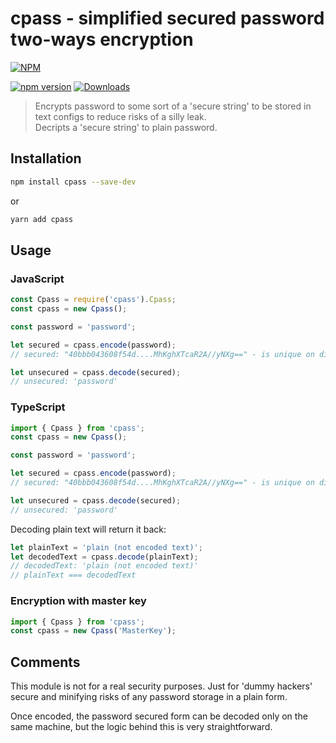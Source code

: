 # cpass - simplified secured password two-ways encryption

[![NPM](https://nodei.co/npm/cpass.png?mini=true&downloads=true&downloadRank=true&stars=true)](https://nodei.co/npm/cpass/)

[![npm version](https://badge.fury.io/js/cpass.svg)](https://badge.fury.io/js/cpass)
[![Downloads](https://img.shields.io/npm/dm/cpass.svg)](https://www.npmjs.com/package/cpass)

> Encrypts password to some sort of a 'secure string' to be stored in text configs to reduce risks of a silly leak.<br>
Decripts a 'secure string' to plain password.


## Installation

```bash
npm install cpass --save-dev
```

or 

```bash
yarn add cpass
```

## Usage

### JavaScript

```javascript
const Cpass = require('cpass').Cpass;
const cpass = new Cpass();

const password = 'password';

let secured = cpass.encode(password);
// secured: "40bbb043608f54d....MhKghXTcaR2A//yNXg==" - is unique on different machines

let unsecured = cpass.decode(secured);
// unsecured: 'password'
```

### TypeScript

```javascript
import { Cpass } from 'cpass';
const cpass = new Cpass();

const password = 'password';

let secured = cpass.encode(password);
// secured: "40bbb043608f54d....MhKghXTcaR2A//yNXg==" - is unique on different machines

let unsecured = cpass.decode(secured);
// unsecured: 'password'
```

Decoding plain text will return it back:

```javascript
let plainText = 'plain (not encoded text)';
let decodedText = cpass.decode(plainText);
// decodedText: 'plain (not encoded text)'
// plainText === decodedText
```

### Encryption with master key

```javascript
import { Cpass } from 'cpass';
const cpass = new Cpass('MasterKey');
```

## Comments

This module is not for a real security purposes. Just for 'dummy hackers' secure and minifying risks of any password storage in a plain form.

Once encoded, the password secured form can be decoded only on the same machine, but the logic behind this is very straightforward.